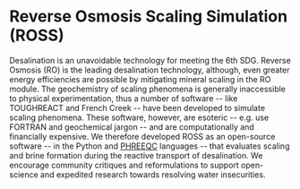# Reverse Osmosis Scaling Simulation (ROSS)

Desalination is an unavoidable technology for meeting the 6th SDG. Reverse Osmosis (RO) is the leading desalination technology, although, even greater energy efficiencies are possible by mitigating mineral scaling in the RO module. The geochemistry of scaling phenomena is generally inaccessible to physical experimentation, thus a number of software -- like TOUGHREACT and French Creek -- have been developed to simulate scaling phenomena. These software, however, are esoteric -- e.g. use FORTRAN and geochemical jargon -- and are computationally and financially expensive. We therefore developed ROSS as an open-source software -- in the Python and [PHREEQC](https://www.usgs.gov/software/phreeqc-version-3) languages -- that evaluates scaling and brine formation during the reactive transport of desalination. We encourage community critiques and reformulations to support open-science and expedited research towards resolving water insecurities.
